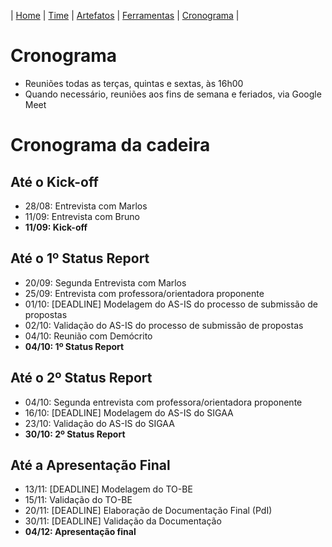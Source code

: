 ﻿| [Home](https://github.com/ricarthlima/plano_impantacao_extensao) | [Time](https://github.com/ricarthlima/plano_impantacao_extensao#time) | [Artefatos](https://github.com/ricarthlima/plano_impantacao_extensao/blob/master/pages/artefatos.md) | [Ferramentas](https://github.com/ricarthlima/plano_impantacao_extensao/blob/master/pages/ferramentas.md) | [Cronograma](https://github.com/ricarthlima/plano_impantacao_extensao/blob/master/pages/cronograma.md) |

# Cronograma
- Reuniões todas as terças, quintas e sextas, às 16h00
- Quando necessário, reuniões aos fins de semana e feriados, via Google Meet

# Cronograma da cadeira
## Até o Kick-off
- 28/08: Entrevista com Marlos
- 11/09: Entrevista com Bruno
- **11/09: Kick-off**

## Até o 1º Status Report
- 20/09: Segunda Entrevista com Marlos
- 25/09: Entrevista com professora/orientadora proponente
- 01/10: [DEADLINE] Modelagem do AS-IS do processo de submissão de propostas
- 02/10: Validação do AS-IS do processo de submissão de propostas
- 04/10: Reunião com Demócrito
- **04/10: 1º Status Report**

## Até o 2º Status Report
- 04/10: Segunda entrevista com professora/orientadora proponente
- 16/10: [DEADLINE] Modelagem do AS-IS do SIGAA
- 23/10: Validação do AS-IS do SIGAA
- **30/10: 2º Status Report**

## Até a Apresentação Final
- 13/11: [DEADLINE] Modelagem do TO-BE
- 15/11: Validação do TO-BE
- 20/11: [DEADLINE] Elaboração de Documentação Final (PdI)
- 30/11: [DEADLINE] Validação da Documentação
- **04/12: Apresentação final**
